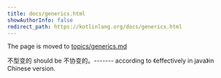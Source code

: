 ```yaml
---
title: docs/generics.html
showAuthorInfo: false
redirect_path: https://kotlinlang.org/docs/generics.html
---
```


The page is moved to [topics/generics.md](docs/topics/generics.md)

不型变的 should be 不协变的。------- according to 《effectively in java》in Chinese version. 
